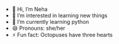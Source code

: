 - 👋 Hi, I’m Neha
- 👀 I’m interested in learning new things
- 🌱 I’m currently learning python
- 😄 Pronouns: she/her
- ⚡ Fun fact: Octopuses have three hearts

<!---
nehakapil011/nehakapil011 is a ✨ special ✨ repository because its `README.md` (this file) appears on your GitHub profile.
You can click the Preview link to take a look at your changes.
--->
